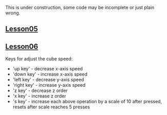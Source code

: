 This is under construction, some code may be incomplete or just plain wrong.  

[Lesson05](http://nehe.gamedev.net/tutorial/3d_shapes/10035/)
--------

[Lesson06](http://nehe.gamedev.net/tutorial/texture_mapping/12038/)
--------
Keys for adjust the cube speed: 

* 'up key' - decrease x-axis speed
* 'down key' - increase x-axis speed
* 'left key' - decrease y-axis speed
* 'right key' - increase y-axis speed
* 'z key' - decrease z order
* 'x key' - increase z order
* 's key' - increase each above operation by a scale of 10 after pressed, resets after scale reaches 5 presses

